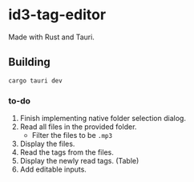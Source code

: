 # id3-tag-editor

Made with Rust and Tauri.

## Building

`cargo tauri dev`

### to-do

1. Finish implementing native folder selection dialog.
2. Read all files in the provided folder.
	- Filter the files to be `.mp3`
3. Display the files.
4. Read the tags from the files.
5. Display the newly read tags. (Table)
6. Add editable inputs.
